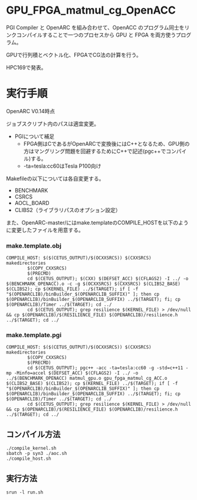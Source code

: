 # GPU_FPGA_matmul_cg_OpenACC
PGI Compiler と OpenARC を組み合わせて、OpenACC のプログラム同士をリンクコンパイルすることで一つのプロセスから GPU と FPGA を両方使うプログラム。

GPUで行列積とベクトル化、FPGAでCG法の計算を行う。

HPC169で発表。

# 実行手順
OpenARC V0.14時点

ジョブスクリプト内のパスは適宜変更。
- PGIについて補足
    - FPGA側はCであるがOpenARCで変換後にはC++となるため、GPU側の方はマングリング問題を回避するためにC++で記述(pgc++でコンパイル)する。
    - -ta=tesla:cc60はTesla P100向け

Makefileの以下については各自変更する。
- BENCHMARK
- CSRCS
- AOCL_BOARD
- CLIBS2（ライブラリパスのオプション設定）

また、OpenARC-master/にはmake.templateのCOMPILE_HOSTを以下のように変更したファイルを用意する。

### make.template.obj
```
COMPILE_HOST: $($(CETUS_OUTPUT)/$(OCXXSRCS)) $(CXXSRCS) makedirectories
        $(COPY_CXXSRCS)
        $(PRECMD)
        cd $(CETUS_OUTPUT); $(CXX) $(DEFSET_ACC) $(CFLAGS2) -I ../ -o $(BENCHMARK_OPENACC).o -c -g $(OCXXSRCS) $(CXXSRCS) $(CLIBS2_BASE) $(CLIBS2); cp $(KERNEL_FILE) ../$(TARGET); if [ -f "$(OPENARCLIB)/binBuilder_$(OPENARCLIB_SUFFIX)" ]; then cp $(OPENARCLIB)/binBuilder_$(OPENARCLIB_SUFFIX) ../$(TARGET); fi; cp $(OPENARCLIB)/Timer ../$(TARGET); cd ../
        cd $(CETUS_OUTPUT); grep resilience $(KERNEL_FILE) > /dev/null && cp $(OPENARCLIB)/$(RESILIENCE_FILE) $(OPENARCLIB)/resilience.h ../$(TARGET); cd ../
```

### make.template.pgi
```
COMPILE_HOST: $($(CETUS_OUTPUT)/$(OCXXSRCS)) $(CXXSRCS) makedirectories
        $(COPY_CXXSRCS)
        $(PRECMD)
        cd $(CETUS_OUTPUT); pgc++ -acc -ta=tesla:cc60 -g -std=c++11 -mp -Minfo=accel $(DEFSET_ACC) $(CFLAGS2) -I ../ -o ../$(BENCHMARK_OPENACC) matmul_gpu.o gpu_fpga_matmul_cg_ACC.o $(CLIBS2_BASE) $(CLIBS2); cp $(KERNEL_FILE) ../$(TARGET); if [ -f "$(OPENARCLIB)/binBuilder_$(OPENARCLIB_SUFFIX)" ]; then cp $(OPENARCLIB)/binBuilder_$(OPENARCLIB_SUFFIX) ../$(TARGET); fi; cp $(OPENARCLIB)/Timer ../$(TARGET); cd ../
        cd $(CETUS_OUTPUT); grep resilience $(KERNEL_FILE) > /dev/null && cp $(OPENARCLIB)/$(RESILIENCE_FILE) $(OPENARCLIB)/resilience.h ../$(TARGET); cd ../
```

## コンパイル方法
```
./compile_kernel.sh
sbatch -p syn3 ./aoc.sh
./compile_host.sh
```

## 実行方法
```
srun -l run.sh
```